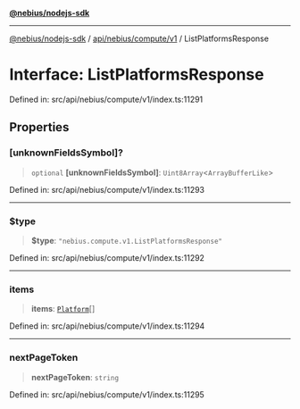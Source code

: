 [**@nebius/nodejs-sdk**](../../../../../README.md)

---

[@nebius/nodejs-sdk](../../../../../README.md) / [api/nebius/compute/v1](../README.md) / ListPlatformsResponse

# Interface: ListPlatformsResponse

Defined in: src/api/nebius/compute/v1/index.ts:11291

## Properties

### \[unknownFieldsSymbol\]?

> `optional` **\[unknownFieldsSymbol\]**: `Uint8Array`\<`ArrayBufferLike`\>

Defined in: src/api/nebius/compute/v1/index.ts:11293

---

### $type

> **$type**: `"nebius.compute.v1.ListPlatformsResponse"`

Defined in: src/api/nebius/compute/v1/index.ts:11292

---

### items

> **items**: [`Platform`](Platform.md)[]

Defined in: src/api/nebius/compute/v1/index.ts:11294

---

### nextPageToken

> **nextPageToken**: `string`

Defined in: src/api/nebius/compute/v1/index.ts:11295
